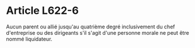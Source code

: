 # Article L622-6

Aucun parent ou allié jusqu'au quatrième degré inclusivement du chef d'entreprise ou des dirigeants s'il s'agit d'une personne morale ne peut être nommé liquidateur.